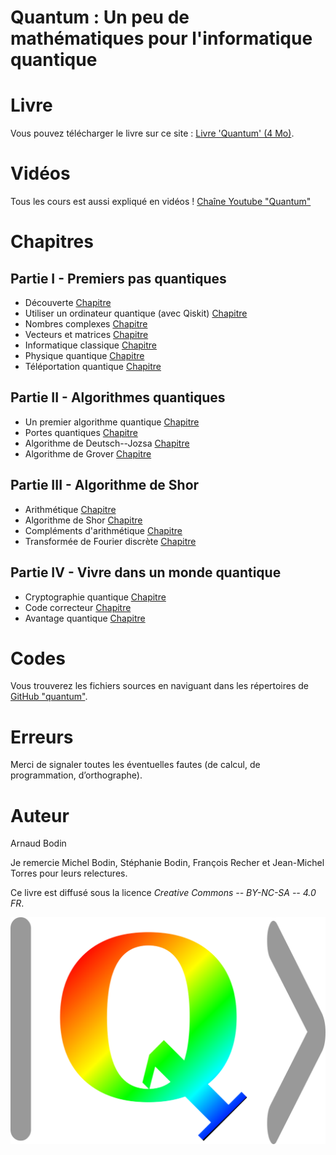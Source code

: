 
Quantum : Un peu de mathématiques pour l'informatique quantique
===============================================================

Livre
=====

Vous pouvez télécharger le livre sur ce site : [Livre 'Quantum' (4 Mo)](livre-quantum.pdf).

Vidéos
======

Tous les cours est aussi expliqué en vidéos ! [Chaîne Youtube "Quantum"](https://www.youtube.com/channel/UCgeO7CtfYSdWt0PPZ3vafqw/)


Chapitres
=========

Partie I - Premiers pas quantiques
----------------------------------

* Découverte [Chapitre](decouverte/decouverte.pdf)
* Utiliser un ordinateur quantique (avec Qiskit) [Chapitre](ordinateur/ordinateur.pdf)
* Nombres complexes [Chapitre](complexes/complexes.pdf)
* Vecteurs et matrices [Chapitre](vecteurs/vecteurs.pdf)
* Informatique classique [Chapitre](classique/classique.pdf)
* Physique quantique [Chapitre](physique/physique.pdf)
* Téléportation quantique [Chapitre](teleportation/teleportation.pdf)


Partie II - Algorithmes quantiques
----------------------------------

* Un premier algorithme quantique [Chapitre](algorithme/algorithme.pdf)
* Portes quantiques [Chapitre](portes/portes.pdf)
* Algorithme de Deutsch--Jozsa [Chapitre](deutsch/deutsch.pdf)
* Algorithme de Grover [Chapitre](grover/grover.pdf)


Partie III - Algorithme de Shor
-------------------------------

* Arithmétique [Chapitre](arithmetique/arithmetique.pdf)
* Algorithme de Shor [Chapitre](shor/shor.pdf)
* Compléments d'arithmétique [Chapitre](complement/complement.pdf)
*  Transformée de Fourier discrète [Chapitre](fourier/fourier.pdf)


Partie IV - Vivre dans un monde quantique
-----------------------------------------

* Cryptographie quantique [Chapitre](crypto/crypto.pdf)
* Code correcteur [Chapitre](code/code.pdf)
* Avantage quantique [Chapitre](avantage/avantage.pdf)


Codes
=====

Vous trouverez les fichiers sources en naviguant dans les répertoires de [GitHub "quantum"](https://github.com/exo7math/quantum-exo7).


Erreurs
=======

Merci de signaler toutes les éventuelles fautes (de calcul, de programmation, d’orthographe).



Auteur
======

Arnaud Bodin

Je remercie Michel Bodin, Stéphanie Bodin, François Recher et Jean-Michel Torres pour leurs relectures.


Ce livre est diffusé sous la licence *Creative Commons -- BY-NC-SA -- 4.0 FR*.



![Logo Quantum Exo7](divers/logo-quantum-coul.png "logo Quantum Exo7")